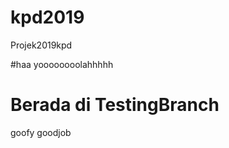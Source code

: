 # kpd2019
Projek2019kpd

#haa yoooooooolahhhhh

<h1>Berada di TestingBranch</h1>

<p>goofy goodjob</p>
